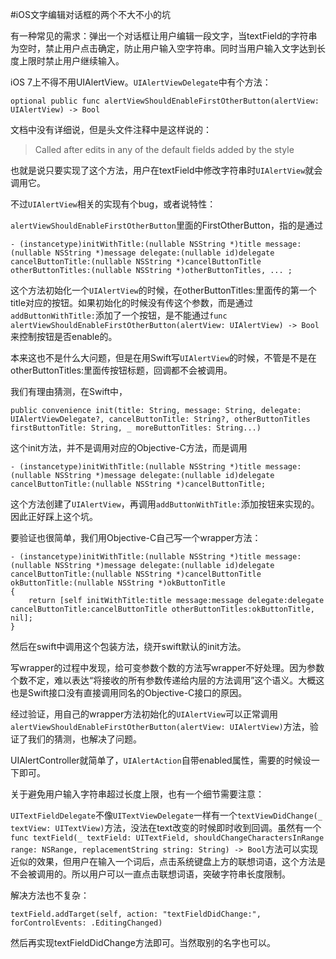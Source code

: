 #iOS文字编辑对话框的两个不大不小的坑

有一种常见的需求：弹出一个对话框让用户编辑一段文字，当textField的字符串为空时，禁止用户点击确定，防止用户输入空字符串。同时当用户输入文字达到长度上限时禁止用户继续输入。

iOS 7上不得不用UIAlertView。`UIAlertViewDelegate`中有个方法：

```
optional public func alertViewShouldEnableFirstOtherButton(alertView: UIAlertView) -> Bool
```

文档中没有详细说，但是头文件注释中是这样说的：

> Called after edits in any of the default fields added by the style

也就是说只要实现了这个方法，用户在textField中修改字符串时`UIAlertView`就会调用它。

不过`UIAlertView`相关的实现有个bug，或者说特性：

`alertViewShouldEnableFirstOtherButton`里面的FirstOtherButton，指的是通过

```
- (instancetype)initWithTitle:(nullable NSString *)title message:(nullable NSString *)message delegate:(nullable id)delegate cancelButtonTitle:(nullable NSString *)cancelButtonTitle otherButtonTitles:(nullable NSString *)otherButtonTitles, ... ;
```

这个方法初始化一个`UIAlertView`的时候，在otherButtonTitles:里面传的第一个title对应的按钮。如果初始化的时候没有传这个参数，而是通过`addButtonWithTitle:`添加了一个按钮，是不能通过`func alertViewShouldEnableFirstOtherButton(alertView: UIAlertView) -> Bool`来控制按钮是否enable的。

本来这也不是什么大问题，但是在用Swift写`UIAlertView`的时候，不管是不是在otherButtonTitles:里面传按钮标题，回调都不会被调用。

我们有理由猜测，在Swift中，

```
public convenience init(title: String, message: String, delegate: UIAlertViewDelegate?, cancelButtonTitle: String?, otherButtonTitles firstButtonTitle: String, _ moreButtonTitles: String...)
```

这个init方法，并不是调用对应的Objective-C方法，而是调用

```
- (instancetype)initWithTitle:(nullable NSString *)title message:(nullable NSString *)message delegate:(nullable id)delegate cancelButtonTitle:(nullable NSString *)cancelButtonTitle;
```

这个方法创建了`UIAlertView`，再调用`addButtonWithTitle:`添加按钮来实现的。因此正好踩上这个坑。

要验证也很简单，我们用Objective-C自己写一个wrapper方法：

```
- (instancetype)initWithTitle:(nullable NSString *)title message:(nullable NSString *)message delegate:(nullable id)delegate cancelButtonTitle:(nullable NSString *)cancelButtonTitle okButtonTitle:(nullable NSString *)okButtonTitle
{
    return [self initWithTitle:title message:message delegate:delegate cancelButtonTitle:cancelButtonTitle otherButtonTitles:okButtonTitle, nil];
}
```

然后在swift中调用这个包装方法，绕开swift默认的init方法。

写wrapper的过程中发现，给可变参数个数的方法写wrapper不好处理。因为参数个数不定，难以表达“将接收的所有参数传递给内层的方法调用”这个语义。大概这也是Swift接口没有直接调用同名的Objective-C接口的原因。

经过验证，用自己的wrapper方法初始化的`UIAlertView`可以正常调用`alertViewShouldEnableFirstOtherButton(alertView: UIAlertView)`方法，验证了我们的猜测，也解决了问题。

UIAlertController就简单了，`UIAlertAction`自带enabled属性，需要的时候设一下即可。

关于避免用户输入字符串超过长度上限，也有一个细节需要注意：

`UITextFieldDelegate`不像`UITextViewDelegate`一样有一个`textViewDidChange(_ textView: UITextView)`方法，没法在text改变的时候即时收到回调。虽然有一个`func textField(_ textField: UITextField, shouldChangeCharactersInRange range: NSRange, replacementString string: String) -> Bool`方法可以实现近似的效果，但用户在输入一个词后，点击系统键盘上方的联想词语，这个方法是不会被调用的。所以用户可以一直点击联想词语，突破字符串长度限制。

解决方法也不复杂：

```
textField.addTarget(self, action: "textFieldDidChange:", forControlEvents: .EditingChanged)
```

然后再实现textFieldDidChange方法即可。当然取别的名字也可以。
